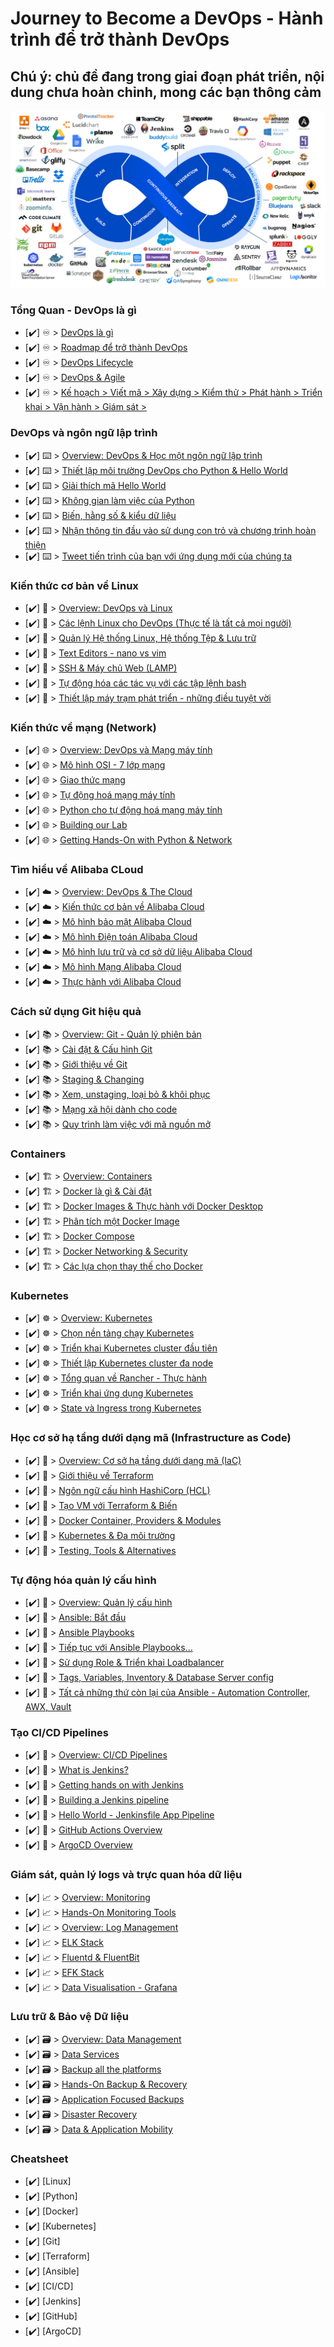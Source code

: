 # Journey to Become a DevOps - Hành trình để trở thành DevOps

## Chú ý: chủ đề đang trong giai đoạn phát triển, nội dung chưa hoàn chỉnh, mong các bạn thông cảm

![img](Overview/devops.jpeg)

### Tổng Quan - DevOps là gì

- [✔️] ♾️ > [DevOps là gì](Overview/DevOps-la-gi.md)
- [✔️] ♾️ > [Roadmap để trở thành DevOps](Overview/DevOps-Roadmap.md)
- [✔️] ♾️ > [DevOps Lifecycle](Overview/DevOps-Lifecycle.md)
- [✔️] ♾️ > [DevOps & Agile](Overview/DevOps-Agile.md)
- [✔️] ♾️ > [Kế hoạch > Viết mã > Xây dựng > Kiểm thử > Phát hành > Triển khai > Vận hành > Giám sát >](Overview/step05.md)

### DevOps và ngôn ngữ lập trình

- [✔️] ⌨️ > [Overview: DevOps & Học một ngôn ngữ lập trình](Overview/step07.md)
- [✔️] ⌨️ > [Thiết lập môi trường DevOps cho Python & Hello World](Overview/step08.md)
- [✔️] ⌨️ > [Giải thích mã Hello World](Overview/step09.md)
- [✔️] ⌨️ > [Không gian làm việc của Python](Overview/step10.md)
- [✔️] ⌨️ > [Biến, hằng số & kiểu dữ liệu](Overview/step11.md)
- [✔️] ⌨️ > [Nhận thông tin đầu vào sử dụng con trỏ và chương trình hoàn thiện](Overview/step12.md)
- [✔️] ⌨️ > [Tweet tiến trình của bạn với ứng dụng mới của chúng ta](Overview/step13.md)

### Kiến thức cơ bản về Linux

- [✔️] 🐧 > [Overview: DevOps và Linux](Overview/step14.md)
- [✔️] 🐧 > [Các lệnh Linux cho DevOps (Thực tế là tất cả mọi người)](Overview/step15.md)
- [✔️] 🐧 > [Quản lý Hệ thống Linux, Hệ thống Tệp & Lưu trữ](Overview/step16.md)
- [✔️] 🐧 > [Text Editors - nano vs vim](Overview/step17.md)
- [✔️] 🐧 > [SSH & Máy chủ Web (LAMP)](Overview/step18.md)
- [✔️] 🐧 > [Tự động hóa các tác vụ với các tập lệnh bash](Overview/step19.md)
- [✔️] 🐧 > [Thiết lập máy trạm phát triển - những điều tuyệt vời](Overview/step20.md)

### Kiến thức về mạng (Network)

- [✔️] 🌐 > [Overview: DevOps và Mạng máy tính](Overview/step21.md)
- [✔️] 🌐 > [Mô hình OSI - 7 lớp mạng](Overview/step22.md)
- [✔️] 🌐 > [Giao thức mạng](Overview/step23.md)
- [✔️] 🌐 > [Tự động hoá mạng máy tính](Overview/step24.md)
- [✔️] 🌐 > [Python cho tự động hoá mạng máy tính](Overview/step25.md)
- [✔️] 🌐 > [Building our Lab](Overview/step26.md)
- [✔️] 🌐 > [Getting Hands-On with Python & Network](Overview/step27.md)

### Tìm hiểu về Alibaba CLoud

- [✔️] ☁️ > [Overview: DevOps & The Cloud](Overview/step28.md)
- [✔️] ☁️ > [Kiến thức cơ bản về Alibaba Cloud](Overview/step29.md)
- [✔️] ☁️ > [Mô hình bảo mật Alibaba Cloud](Overview/step30.md)
- [✔️] ☁️ > [Mô hình Điện toán Alibaba Cloud](Overview/step31.md)
- [✔️] ☁️ > [Mô hình lưu trữ và cơ sở dữ liệu Alibaba Cloud](Overview/step32.md)
- [✔️] ☁️ > [Mô hình Mạng Alibaba Cloud](Overview/step33.md)
- [✔️] ☁️ > [Thực hành với Alibaba Cloud](Overview/step34.md)

### Cách sử dụng Git hiệu quả

- [✔️] 📚 > [Overview: Git - Quản lý phiên bản](Overview/step35.md)
- [✔️] 📚 > [Cài đặt & Cấu hình Git](Overview/step36.md)
- [✔️] 📚 > [Giới thiệu về Git](Overview/step37.md)
- [✔️] 📚 > [Staging & Changing](Overview/step38.md)
- [✔️] 📚 > [Xem, unstaging, loại bỏ & khôi phục](Overview/step39.md)
- [✔️] 📚 > [Mạng xã hội dành cho code](Overview/step40.md)
- [✔️] 📚 > [Quy trình làm việc với mã nguồn mở](Overview/step41.md)

### Containers

- [✔️] 🏗️ > [Overview: Containers](Overview/step42.md)
- [✔️] 🏗️ > [Docker là gì & Cài đặt](Overview/step43.md)
- [✔️] 🏗️ > [Docker Images & Thực hành với Docker Desktop](Overview/step44.md)
- [✔️] 🏗️ > [Phân tích một Docker Image](Overview/step45.md)
- [✔️] 🏗️ > [Docker Compose](Overview/step46.md)
- [✔️] 🏗️ > [Docker Networking & Security](Overview/step47.md)
- [✔️] 🏗️ > [Các lựa chọn thay thế cho Docker](Overview/step48.md)

### Kubernetes

- [✔️] ☸ > [Overview: Kubernetes](Overview/step49.md)
- [✔️] ☸ > [Chọn nền tảng chạy Kubernetes](Overview/step50.md)
- [✔️] ☸ > [Triển khai Kubernetes cluster đầu tiên](Overview/step51.md)
- [✔️] ☸ > [Thiết lập Kubernetes cluster đa node](Overview/step52.md)
- [✔️] ☸ > [Tổng quan về Rancher - Thực hành](Overview/step53.md)
- [✔️] ☸ > [Triển khai ứng dụng Kubernetes](Overview/step54.md)
- [✔️] ☸ > [State và Ingress trong Kubernetes](Overview/step55.md)

### Học cơ sở hạ tầng dưới dạng mã (Infrastructure as Code)

- [✔️] 🤖 > [Overview: Cơ sở hạ tầng dưới dạng mã (IaC)](Overview/step56.md)
- [✔️] 🤖 > [Giới thiệu về Terraform](Overview/step57.md)
- [✔️] 🤖 > [Ngôn ngữ cấu hình HashiCorp (HCL)](Overview/step58.md)
- [✔️] 🤖 > [Tạo VM với Terraform & Biến](Overview/step59.md)
- [✔️] 🤖 > [Docker Container, Providers & Modules](Overview/step60.md)
- [✔️] 🤖 > [Kubernetes & Đa môi trường](Overview/step61.md)
- [✔️] 🤖 > [Testing, Tools & Alternatives](Overview/step62.md)

### Tự động hóa quản lý cấu hình

- [✔️] 📜 > [Overview: Quản lý cấu hình](Overview/step63.md)
- [✔️] 📜 > [Ansible: Bắt đầu](Overview/step64.md)
- [✔️] 📜 > [Ansible Playbooks](Overview/step65.md)
- [✔️] 📜 > [Tiếp tục với Ansible Playbooks...](Overview/step66.md)
- [✔️] 📜 > [Sử dụng Role & Triển khai Loadbalancer](Overview/step67.md)
- [✔️] 📜 > [Tags, Variables, Inventory & Database Server config](Overview/step68.md)
- [✔️] 📜 > [Tất cả những thứ còn lại của Ansible - Automation Controller, AWX, Vault](Overview/step69.md)

### Tạo CI/CD Pipelines

- [✔️] 🔄 > [Overview: CI/CD Pipelines](Overview/step70.md)
- [✔️] 🔄 > [What is Jenkins?](Overview/step71.md)
- [✔️] 🔄 > [Getting hands on with Jenkins](Overview/step72.md)
- [✔️] 🔄 > [Building a Jenkins pipeline](Overview/step73.md)
- [✔️] 🔄 > [Hello World - Jenkinsfile App Pipeline](Overview/step74.md)
- [✔️] 🔄 > [GitHub Actions Overview](Overview/step75.md)
- [✔️] 🔄 > [ArgoCD Overview](Overview/step76.md)

### Giám sát, quản lý logs và trực quan hóa dữ liệu

- [✔️] 📈 > [Overview: Monitoring](Overview/step77.md)
- [✔️] 📈 > [Hands-On Monitoring Tools](Overview/step78.md)
- [✔️] 📈 > [Overview: Log Management](Overview/step79.md)
- [✔️] 📈 > [ELK Stack](Overview/step80.md)
- [✔️] 📈 > [Fluentd & FluentBit](Overview/step81.md)
- [✔️] 📈 > [EFK Stack](Overview/step82.md)
- [✔️] 📈 > [Data Visualisation - Grafana](Overview/step83.md)

### Lưu trữ & Bảo vệ Dữ liệu

- [✔️] 🗃️ > [Overview: Data Management](Overview/step84.md)
- [✔️] 🗃️ > [Data Services](Overview/step85.md)
- [✔️] 🗃️ > [Backup all the platforms](Overview/step86.md)
- [✔️] 🗃️ > [Hands-On Backup & Recovery](Overview/step87.md)
- [✔️] 🗃️ > [Application Focused Backups](Overview/step88.md)
- [✔️] 🗃️ > [Disaster Recovery](Overview/step89.md)
- [✔️] 🗃️ > [Data & Application Mobility](Overview/step90.md)

### Cheatsheet

- [✔️] [Linux]
- [✔️] [Python]
- [✔️] [Docker]
- [✔️] [Kubernetes]
- [✔️] [Git]
- [✔️] [Terraform]
- [✔️] [Ansible]
- [✔️] [CI/CD]
- [✔️] [Jenkins]
- [✔️] [GitHub]
- [✔️] [ArgoCD]